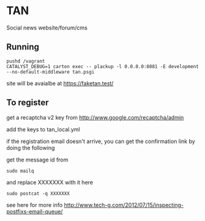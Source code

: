 # TAN

Social news website/forum/cms

## Running
```
pushd /vagrant
CATALYST_DEBUG=1 carton exec -- plackup -l 0.0.0.0:8081 -E development --no-default-middleware tan.psgi
```

site will be avaialbe at https://faketan.test/

## To register
get a recaptcha v2 key from http://www.google.com/recaptcha/admin

add the keys to tan_local.yml

if the registration email doesn't arrive, you can get the confirmation link by doing the following

get the message id from
```
sudo mailq
```

and replace XXXXXXX with it here
```
sudo postcat -q XXXXXXX
```

see here for more info
http://www.tech-g.com/2012/07/15/inspecting-postfixs-email-queue/
